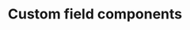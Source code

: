 ---
title: 'Custom field components'
id: '/docs/extending-tina/custom-field-components.md'
prev: null
next: null
---